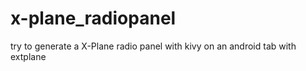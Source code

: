 # x-plane_radiopanel
try to generate a X-Plane radio panel with kivy on an android tab with extplane
